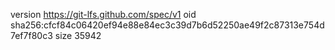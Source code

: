 version https://git-lfs.github.com/spec/v1
oid sha256:cfcf84c06420ef94e88e84ec3c39d7b6d52250ae49f2c87313e754d7ef7f80c3
size 35942
